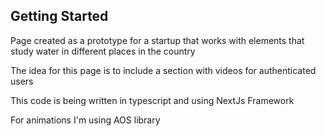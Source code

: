 ## Getting Started

Page created as a prototype for a startup that works with elements that study water in different places in the country

The idea for this page is to include a section with videos for authenticated users

This code is being written in typescript and using NextJs Framework

For animations I'm using AOS library
